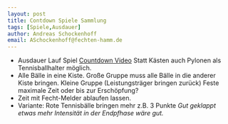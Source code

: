 ```yaml
---
layout: post
title: Contdown Spiele Sammlung 
tags: [Spiele,Ausdauer]
author: Andreas Schockenhoff 
email: ASchockenhoff@fechten-hamm.de
---
```

* Ausdauer Lauf Spiel [Countdown Video](https://www.youtube.com/watch?v=1MiJ6zK4zKo/) Statt Kästen auch Pylonen als Tennisballhalter möglich.
* Alle Bälle in eine Kiste. Große Gruppe muss alle Bälle in die anderer Kiste bringen. Kleine Gruppe (Leistungsträger bringen zurück) Feste maximale Zeit oder bis zur Erschöpfung? 
* Zeit mit Fecht-Melder ablaufen lassen.  
* Variante: Rote Tennisbälle bringen mehr z.B. 3 Punkte
_Gut geklappt etwas mehr Intensität in der Endpfhase wäre gut._

